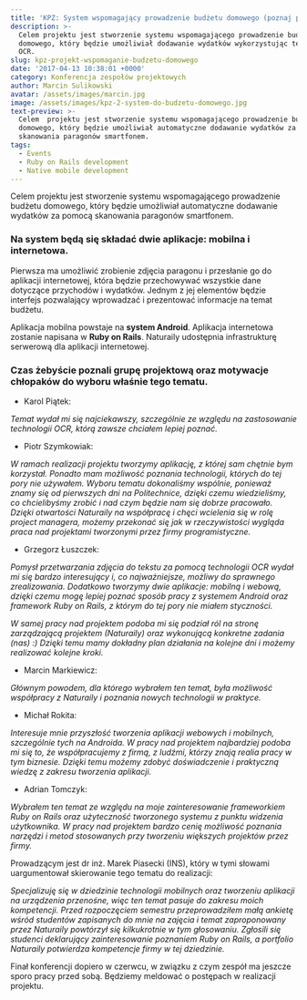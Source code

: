 ```yaml
---
title: 'KPZ: System wspomagający prowadzenie budżetu domowego (poznaj projekt)'
description: >-
  Celem projektu jest stworzenie systemu wspomagającego prowadzenie budżetu
  domowego, który będzie umożliwiał dodawanie wydatków wykorzystując technologię
  OCR.
slug: kpz-projekt-wspomaganie-budzetu-domowego
date: '2017-04-13 10:38:01 +0000'
category: Konferencja zespołów projektowych
author: Marcin Sulikowski
avatar: /assets/images/marcin.jpg
image: /assets/images/kpz-2-system-do-budzetu-domowego.jpg
text-preview: >-
  Celem  projektu jest stworzenie systemu wspomagającego prowadzenie budżetu
  domowego, który będzie umożliwiał automatyczne dodawanie wydatków za pomocą
  skanowania paragonów smartfonem.
tags:
  - Events
  - Ruby on Rails development
  - Native mobile development
---
```

Celem  projektu jest stworzenie systemu wspomagającego prowadzenie budżetu domowego, który będzie umożliwiał automatyczne dodawanie wydatków za pomocą skanowania paragonów smartfonem.

### Na system będą się składać dwie aplikacje: **mobilna** i **internetowa**.

Pierwsza ma umożliwić zrobienie zdjęcia paragonu i przesłanie go do aplikacji internetowej, która będzie przechowywać wszystkie dane dotyczące przychodów i wydatków. Jednym z jej elementów będzie interfejs pozwalający wprowadzać i prezentować informacje na temat budżetu.

Aplikacja mobilna powstaje na **system Android**.
Aplikacja internetowa zostanie napisana w **Ruby on Rails**.
Naturaily udostępnia infrastrukturę serwerową dla aplikacji internetowej.

### Czas żebyście poznali grupę projektową oraz motywacje chłopaków do wyboru właśnie tego tematu.

* <p class="text-underline">Karol Piątek:</p>

_Temat wydał mi się najciekawszy, szczególnie ze względu na zastosowanie technologii OCR, którą zawsze chciałem lepiej poznać._

* <p class="text-underline">Piotr Szymkowiak:</p>

_W ramach realizacji projektu tworzymy aplikację, z której sam chętnie bym korzystał. Ponadto mam możliwość poznania technologii, których do tej pory nie używałem. Wyboru tematu dokonaliśmy wspólnie, ponieważ znamy się od pierwszych dni na Politechnice, dzięki czemu wiedzieliśmy, co chcielibyśmy zrobić i nad czym będzie nam się dobrze pracowało. Dzięki otwartości Naturaily na współpracę i chęci wcielenia się w rolę project managera, możemy przekonać się jak w rzeczywistości wygląda praca nad projektami tworzonymi przez firmy programistyczne._

* <p class="text-underline">Grzegorz Łuszczek:</p>

_Pomysł przetwarzania zdjęcia do tekstu za pomocą technologii OCR wydał mi się bardzo interesujący i, co najważniejsze, możliwy do sprawnego zrealizowania. Dodatkowo tworzymy dwie aplikacje: mobilną i webową, dzięki czemu mogę lepiej poznać sposób pracy z systemem Android oraz framework Ruby on Rails, z którym do tej pory nie miałem styczności._

_W samej pracy nad projektem podoba mi się podział ról na stronę zarządzającą projektem (Naturaily) oraz wykonującą konkretne zadania (nas) :) Dzięki temu mamy dokładny plan działania na kolejne dni i możemy realizować kolejne kroki._

* <p class="text-underline">Marcin Markiewicz:</p>

_Głównym powodem, dla którego wybrałem ten temat, była możliwość współpracy z Naturaily i poznania nowych technologii w praktyce._

* <p class="text-underline">Michał Rokita:</p>

_Interesuje mnie przyszłość tworzenia aplikacji webowych i mobilnych, szczególnie tych na Androida. W pracy nad projektem najbardziej podoba mi się to, że współpracujemy z firmą, z ludźmi, którzy znają realia pracy w tym biznesie. Dzięki temu możemy zdobyć doświadczenie i praktyczną wiedzę z zakresu tworzenia aplikacji._

* <p class="text-underline">Adrian Tomczyk:</p>

_Wybrałem ten temat ze względu na moje zainteresowanie frameworkiem Ruby on Rails oraz użyteczność tworzonego systemu z punktu widzenia użytkownika. W pracy nad projektem bardzo cenię możliwość poznania narzędzi i metod stosowanych przy tworzeniu większych projektów przez firmy._

Prowadzącym jest <span class="text-underline">dr inż. Marek Piasecki (INS)</span>, który w tymi słowami uargumentował skierowanie tego tematu do realizacji:

_Specjalizuję się w dziedzinie technologii mobilnych oraz tworzeniu aplikacji na urządzenia przenośne, więc ten temat pasuje do zakresu moich kompetencji. Przed rozpoczęciem semestru przeprowadziłem małą ankietę wśród studentów zapisanych do mnie na zajęcia i temat zaproponowany przez Naturaily  powtórzył się kilkukrotnie w tym głosowaniu. Zgłosili się studenci deklarujący zainteresowanie poznaniem Ruby on Rails, a portfolio Naturaily potwierdza kompetencje firmy w tej dziedzinie._

Finał konferencji dopiero w czerwcu, w związku z czym zespół ma jeszcze sporo pracy przed sobą. Będziemy meldować o postępach w realizacji projektu.
